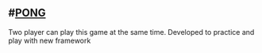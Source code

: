 #[PONG](https://anilrayamajhi.github.io/PONG_phaser/)
---

Two player can play this game at the same time.
Developed to practice and play with new framework
